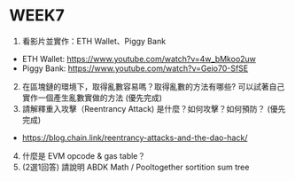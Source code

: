 # WEEK7

1. 看影片並實作：ETH Wallet、Piggy Bank
- ETH Wallet: https://www.youtube.com/watch?v=4w_bMkoo2uw
- Piggy Bank: https://www.youtube.com/watch?v=Geio70-SfSE
2. 在區塊鏈的環境下，取得亂數容易嗎？取得亂數的方法有哪些? 可以試著自己實作一個產生亂數實做的方法 (優先完成) 
3. 請解釋重入攻擊（Reentrancy Attack) 是什麼？如何攻擊？如何預防？ (優先完成)
- https://blog.chain.link/reentrancy-attacks-and-the-dao-hack/
4. 什麼是 EVM opcode & gas table？
5. (2選1回答) 請說明 ABDK Math / Pooltogether sortition sum tree
